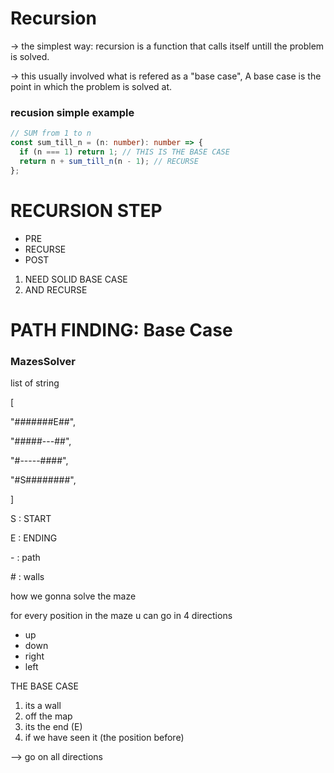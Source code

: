 # Recursion

-> the simplest way: recursion is a function that calls itself untill the problem is solved.

-> this usually involved what is refered as a "base case", A base case is the point in which the problem is solved at.

### recusion simple example

```ts
// SUM from 1 to n
const sum_till_n = (n: number): number => {
  if (n === 1) return 1; // THIS IS THE BASE CASE
  return n + sum_till_n(n - 1); // RECURSE
};
```

# RECURSION STEP

- PRE
- RECURSE
- POST

1. NEED SOLID BASE CASE
1. AND RECURSE

# PATH FINDING: Base Case

### MazesSolver

list of string

[

"#######E##",

"#####---##",

"#-----####",

"#S########",

]

S : START

E : ENDING

\- : path

\# : walls

how we gonna solve the maze

for every position in the maze u can go in 4 directions

- up
- down
- right
- left

THE BASE CASE

1. its a wall
2. off the map
3. its the end (E)
4. if we have seen it (the position before)

--> go on all directions
